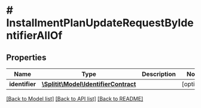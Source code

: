 # # InstallmentPlanUpdateRequestByIdentifierAllOf

## Properties

Name | Type | Description | Notes
------------ | ------------- | ------------- | -------------
**identifier** | [**\Splitit\Model\IdentifierContract**](IdentifierContract.md) |  | [optional]

[[Back to Model list]](../../README.md#models) [[Back to API list]](../../README.md#endpoints) [[Back to README]](../../README.md)
